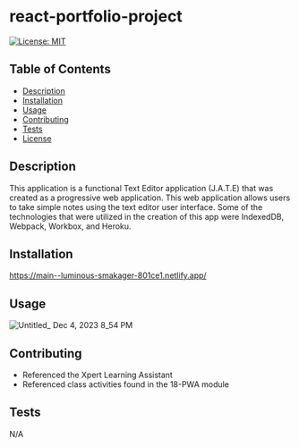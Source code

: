 # react-portfolio-project

  [![License: MIT](https://img.shields.io/badge/License-MIT-yellow.svg)](https://opensource.org/licenses/MIT)

  ## Table of Contents

  * [Description](#description)
  * [Installation](#installation)
  * [Usage](#usage)
  * [Contributing](#contributing)
  * [Tests](#tests)
  * [License](#license)
  

## Description

This application is a functional Text Editor application (J.A.T.E) that was created as a progressive web application. This web application allows users to take simple notes using the text editor user interface. Some of the technologies that were utilized in the creation of this app were IndexedDB, Webpack, Workbox, and Heroku.


## Installation

https://main--luminous-smakager-801ce1.netlify.app/

## Usage

![Untitled_ Dec 4, 2023 8_54 PM](https://github.com/aaront080/react-portfolio-project/assets/143736506/8bf328fd-b079-4ff9-8ad9-2ca26a66436a)



## Contributing
- Referenced the Xpert Learning Assistant
- Referenced class activities found in the 18-PWA module
  
## Tests
N/A
